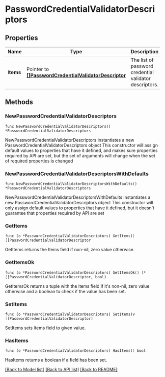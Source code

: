 # PasswordCredentialValidatorDescriptors

## Properties

Name | Type | Description | Notes
------------ | ------------- | ------------- | -------------
**Items** | Pointer to [**[]PasswordCredentialValidatorDescriptor**](PasswordCredentialValidatorDescriptor.md) | The list of password credential validator descriptors. | [optional] 

## Methods

### NewPasswordCredentialValidatorDescriptors

`func NewPasswordCredentialValidatorDescriptors() *PasswordCredentialValidatorDescriptors`

NewPasswordCredentialValidatorDescriptors instantiates a new PasswordCredentialValidatorDescriptors object
This constructor will assign default values to properties that have it defined,
and makes sure properties required by API are set, but the set of arguments
will change when the set of required properties is changed

### NewPasswordCredentialValidatorDescriptorsWithDefaults

`func NewPasswordCredentialValidatorDescriptorsWithDefaults() *PasswordCredentialValidatorDescriptors`

NewPasswordCredentialValidatorDescriptorsWithDefaults instantiates a new PasswordCredentialValidatorDescriptors object
This constructor will only assign default values to properties that have it defined,
but it doesn't guarantee that properties required by API are set

### GetItems

`func (o *PasswordCredentialValidatorDescriptors) GetItems() []PasswordCredentialValidatorDescriptor`

GetItems returns the Items field if non-nil, zero value otherwise.

### GetItemsOk

`func (o *PasswordCredentialValidatorDescriptors) GetItemsOk() (*[]PasswordCredentialValidatorDescriptor, bool)`

GetItemsOk returns a tuple with the Items field if it's non-nil, zero value otherwise
and a boolean to check if the value has been set.

### SetItems

`func (o *PasswordCredentialValidatorDescriptors) SetItems(v []PasswordCredentialValidatorDescriptor)`

SetItems sets Items field to given value.

### HasItems

`func (o *PasswordCredentialValidatorDescriptors) HasItems() bool`

HasItems returns a boolean if a field has been set.


[[Back to Model list]](../README.md#documentation-for-models) [[Back to API list]](../README.md#documentation-for-api-endpoints) [[Back to README]](../README.md)


